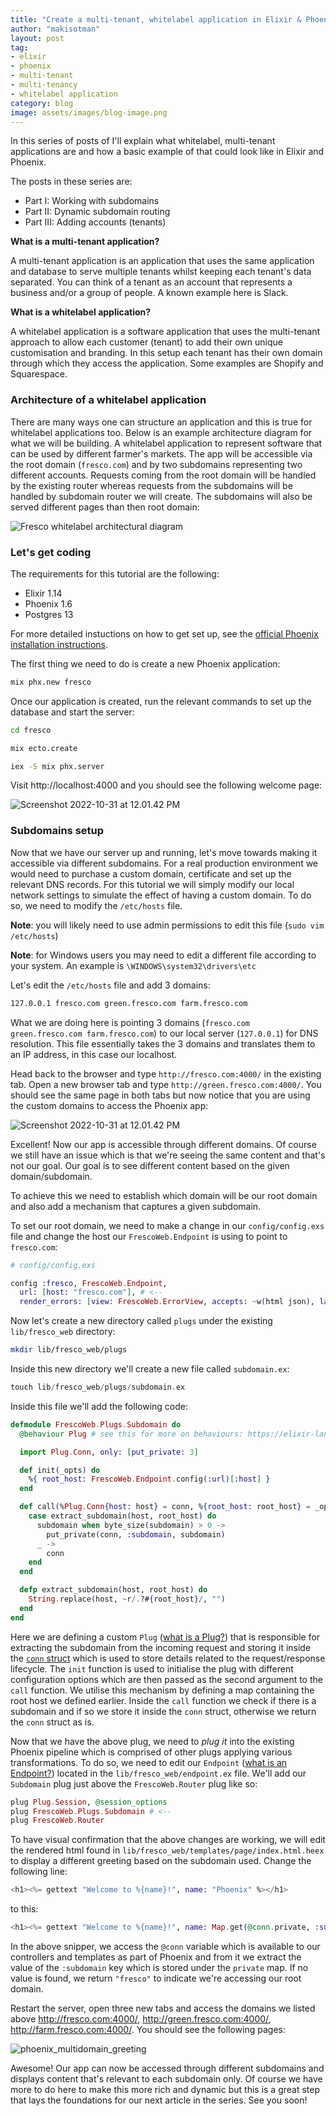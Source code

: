 ```yaml
---
title: "Create a multi-tenant, whitelabel application in Elixir & Phoenix part I: Working with subdomains"
author: "makisotman"
layout: post
tag:
- elixir
- phoenix
- multi-tenant
- multi-tenancy
- whitelabel application
category: blog
image: assets/images/blog-image.png
---
```


In this series of posts of I'll explain what whitelabel, multi-tenant applications are and how a basic example of that could look like in Elixir and Phoenix.

The posts in these series are:

- Part I: Working with subdomains
- Part II: Dynamic subdomain routing
- Part III: Adding accounts (tenants)

**What is a multi-tenant application?**

A multi-tenant application is an application that uses the same application and database to serve multiple tenants whilst keeping each tenant's data separated. You can think of a tenant as an account that represents a business and/or a group of people. A known example here is Slack.

**What is a whitelabel application?**

A whitelabel application is a software application that uses the multi-tenant approach to allow each customer (tenant) to add their own unique customisation and branding. In this setup each tenant has their own domain through which they access the application. Some examples are Shopify and Squarespace.

### Architecture of a whitelabel application

There are many ways one can structure an application and this is true for whitelabel applications too. Below is an example architecture diagram for what we will be building. A whitelabel application to represent software that can be used by different farmer's markets. The app will be accessible via the root domain (`fresco.com`) and by two subdomains representing two different accounts. Requests coming from the root domain will be handled by the existing router whereas requests from the subdomains will be handled by subdomain router we will create. The subdomains will also be served different pages than then root domain:

![Fresco whitelabel architectural diagram](/assets/phoenix_whitelabel_series/fresco_whitelabel_diagram.png)

### Let's get coding

The requirements for this tutorial are the following:

- Elixir 1.14
- Phoenix 1.6
- Postgres 13

For more detailed instuctions on how to get set up, see the [official Phoenix installation instructions](https://hexdocs.pm/phoenix/installation.html).

The first thing we need to do is create a new Phoenix application:

```bash
mix phx.new fresco
```

Once our application is created, run the relevant commands to set up the database and start the server:

```bash
cd fresco

mix ecto.create

iex -S mix phx.server
```

Visit http://localhost:4000 and you should see the following welcome page:

![Screenshot 2022-10-31 at 12.01.42 PM](/assets/phoenix_whitelabel_series/phoenix_start_page.png)

### Subdomains setup

Now that we have our server up and running, let's move towards making it accessible via different subdomains. For a real production environment we would need to purchase a custom domain, certificate and set up the relevant DNS records. For this tutorial we will simply modify our local network settings to simulate the effect of having a custom domain. To do so, we need to modify the `/etc/hosts` file.

**Note**: you will likely need to use admin permissions to edit this file (`sudo vim /etc/hosts`)

**Note**: for Windows users you may need to edit a different file according to your system. An example is `\WINDOWS\system32\drivers\etc`

Let's edit the `/etc/hosts` file and add 3 domains:

```bash
127.0.0.1 fresco.com green.fresco.com farm.fresco.com
```

What we are doing here is pointing 3 domains (`fresco.com green.fresco.com farm.fresco.com`) to our local server (`127.0.0.1`) for DNS resolution. This file essentially takes the 3 domains and translates them to an IP address, in this case our localhost.

Head back to the browser and type `http://fresco.com:4000/` in the existing tab. Open a new browser tab and type `http://green.fresco.com:4000/`. You should see the same page in both tabs but now notice that you are using the custom domains to access the Phoenix app:

![Screenshot 2022-10-31 at 12.01.42 PM](/assets/phoenix_whitelabel_series/multidomain_phoenix_start.png)

Excellent! Now our app is accessible through different domains. Of course we still have an issue which is that we're seeing the same content and that's not our goal. Our goal is to see different content based on the given domain/subdomain.

To achieve this we need to establish which domain will be our root domain and also add a mechanism that captures a given subdomain.

To set our root domain, we need to make a change in our `config/config.exs` file and change the host our `FrescoWeb.Endpoint` is using to point to `fresco.com`:

```elixir
# config/config.exs

config :fresco, FrescoWeb.Endpoint,
  url: [host: "fresco.com"], # <--
  render_errors: [view: FrescoWeb.ErrorView, accepts: ~w(html json), layout: false],
```

Now let's create a new directory called `plugs` under the existing `lib/fresco_web` directory:

```bash
mkdir lib/fresco_web/plugs
```

Inside this new directory we'll create a new file called `subdomain.ex`:

```elixir
touch lib/fresco_web/plugs/subdomain.ex
```

Inside this file we'll add the following code:

```elixir
defmodule FrescoWeb.Plugs.Subdomain do
  @behaviour Plug # see this for more on behaviours: https://elixir-lang.org/getting-started/typespecs-and-behaviours.html#behaviours

  import Plug.Conn, only: [put_private: 3]

  def init(_opts) do
    %{ root_host: FrescoWeb.Endpoint.config(:url)[:host] }
  end

  def call(%Plug.Conn{host: host} = conn, %{root_host: root_host} = _opts) do
    case extract_subdomain(host, root_host) do
      subdomain when byte_size(subdomain) > 0 ->
        put_private(conn, :subdomain, subdomain)
      _ ->
        conn
    end
  end

  defp extract_subdomain(host, root_host) do
    String.replace(host, ~r/.?#{root_host}/, "")
  end
end
```

Here we are defining a custom `Plug`  ([what is a Plug?](https://elixirschool.com/en/lessons/misc/plug)) that is responsible for extracting the subdomain from the incoming request and storing it inside the [`conn` struct](https://hexdocs.pm/plug/Plug.Conn.html) which is used to store details related to the request/response lifecycle. The `init` function is used to initialise the plug with different configuration options which are then passed as the second argument to the `call` function. We utilise this mechanism by defining a map containing the root host we defined earlier. Inside the `call` function we check if there is a subdomain and if so we store it inside the `conn` struct, otherwise we return the `conn` struct as is.

Now that we have the above plug, we need to *plug it* into the existing Phoenix pipeline which is comprised of other plugs applying various transformations. To do so, we need to edit our `Endpoint` ([what is an Endpoint?](https://hexdocs.pm/phoenix/Phoenix.Endpoint.html#:~:text=The%20endpoint%20is%20the%20boundary,part%20of%20a%20supervision%20tree)) located in the `lib/fresco_web/endpoint.ex` file. We'll add our `Subdomain` plug just above the `FrescoWeb.Router` plug like so:

```elixir
plug Plug.Session, @session_options
plug FrescoWeb.Plugs.Subdomain # <--
plug FrescoWeb.Router
```

To have visual confirmation that the above changes are working, we will edit the rendered html found in `lib/fresco_web/templates/page/index.html.heex` to display a different greeting based on the subdomain used. Change the following line:

```elixir
<h1><%= gettext "Welcome to %{name}!", name: "Phoenix" %></h1>
```

to this:

```elixir
<h1><%= gettext "Welcome to %{name}!", name: Map.get(@conn.private, :subdomain, "fresco") %></h1>
```

In the above snipper, we access the `@conn` variable which is available to our controllers and templates as part of Phoenix and from it we extract the value of the `:subdomain` key which is stored under the `private` map. If no value is found, we return `"fresco"` to indicate we're accessing our root domain.

Restart the server, open three new tabs and access the domains we listed above http://fresco.com:4000/, http://green.fresco.com:4000/, http://farm.fresco.com:4000/. You should see the following pages:

![phoenix_multidomain_greeting](/assets/phoenix_whitelabel_series/phoenix_multidomain_greeting.png)

Awesome! Our app can now be accessed through different subdomains and displays content that's relevant to each subdomain only. Of course we have more to do here to make this more rich and dynamic but this is a great step that lays the foundations for our next article in the series. See you soon!
